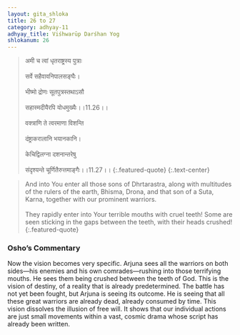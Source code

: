 ```yaml
---
layout: gita_shloka
title: 26 to 27
category: adhyay-11
adhyay_title: Viśhwarūp Darśhan Yog
shlokanum: 26
---
```


> अमी च त्वां धृतराष्ट्रस्य पुत्राः<br><br>सर्वे सहैवावनिपालसङ्घैः।<br><br>भीष्मो द्रोणः सूतपुत्रस्तथाऽसौ<br><br>सहास्मदीयैरपि योधमुख्यैः।।11.26।।<br><br>वक्त्राणि ते त्वरमाणा विशन्ति<br><br>दंष्ट्राकरालानि भयानकानि।<br><br>केचिद्विलग्ना दशनान्तरेषु<br><br>संदृश्यन्ते चूर्णितैरुत्तमाङ्गैः।।11.27।।
{:.featured-quote}
{:.text-center}

> And into You enter all those sons of Dhrtarastra, along with multitudes of the rulers of the earth, Bhisma, Drona, and that son of a Suta, Karna, together with our prominent warriors.<br><br>They rapidly enter into Your terrible mouths with cruel teeth! Some are seen sticking in the gaps between the teeth, with their heads crushed!
{:.featured-quote}

### Osho’s Commentary
Now the vision becomes very specific. Arjuna sees all the warriors on both sides—his enemies and his own comrades—rushing into those terrifying mouths. He sees them being crushed between the teeth of God.
This is the vision of destiny, of a reality that is already predetermined. The battle has not yet been fought, but Arjuna is seeing its outcome. He is seeing that all these great warriors are already dead, already consumed by time.
This vision dissolves the illusion of free will. It shows that our individual actions are just small movements within a vast, cosmic drama whose script has already been written.

